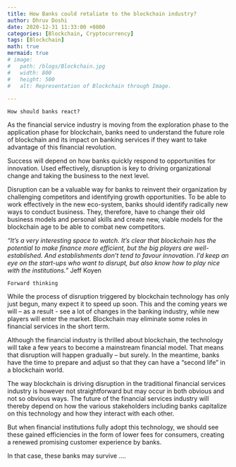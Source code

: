 ```yaml
---
title: How Banks could retaliate to the blockchain industry?
author: Dhruv Doshi
date: 2020-12-31 11:33:00 +0800
categories: [Blockchain, Cryptocurrency]
tags: [Blockchain]
math: true
mermaid: true
# image:
#   path: /blogs/Blockchain.jpg
#   width: 800
#   height: 500
#   alt: Representation of Blockchain through Image.
  
---
```


`How should banks react?`<br>

As the financial service industry is moving from the exploration phase to the application phase for blockchain, banks need to understand the future role of blockchain and its impact on banking services if they want to take advantage of this financial revolution.

Success will depend on how banks quickly respond to opportunities for innovation. Used effectively, disruption is key to driving organizational change and taking the business to the next level.

Disruption can be a valuable way for banks to reinvent their organization by challenging competitors and identifying growth opportunities. To be able to work effectively in the new eco-system, banks should identify radically new ways to conduct business. They, therefore, have to change their old business models and personal skills and create new, viable models for the blockchain age to be able to combat new competitors.

*“It’s a very interesting space to watch. It’s clear that blockchain has the potential to make finance more efficient, but the big players are well-established. And establishments don’t tend to favour innovation. I’d keep an eye on the start-ups who want to disrupt, but also know how to play nice with the institutions.”* Jeff Koyen


`Forward thinking`<br>

While the process of disruption triggered by blockchain technology has only just begun, many expect it to speed up soon. This and the coming years we will – as a result - see a lot of changes in the banking industry, while new players will enter the market. Blockchain may eliminate some roles in financial services in the short term.

Although the financial industry is thrilled about blockchain, the technology will take a few years to become a mainstream financial model. That means that disruption will happen gradually – but surely. In the meantime, banks have the time to prepare and adjust so that they can have a “second life” in a blockchain world.

The way blockchain is driving disruption in the traditional financial services industry is however not straightforward but may occur in both obvious and not so obvious ways. The future of the financial services industry will thereby depend on how the various stakeholders including banks capitalize on this technology and how they interact with each other.

But when financial institutions fully adopt this technology, we should see these gained efficiencies in the form of lower fees for consumers, creating a renewed promising customer experience by banks.  

In that case, these banks may survive ….



